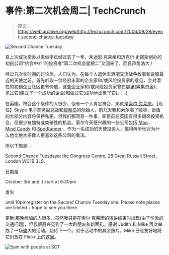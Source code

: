 # 事件:第二次机会周二| TechCrunch

> 原文：<https://web.archive.org/web/http://techcrunch.com/2006/09/29/event-second-chance-tuesday/>

![Second Chance Tuesday](img/3c177230386834c29baa7d77c1152e8b.png "sct.gif")

自上次成功举办以来似乎已经过去了一年，朱迪思·克莱格和迈克尔·史密斯创办的初创公司“约会中介”的投资者“第二次机会星期二”又回来了，而且声势浩大！

经过几次长时间的讨论后，人们认为，在每个人退休去酒吧交流战争故事和说服最近的天使之前，首先听取一位经验丰富的企业家和/或风险投资家的意见，会对潜在的初创企业社区更有价值，这些企业家和/或风险投资家曾在那里(筹集资金)、见过它(建立了一个成功的企业)和做过它(成功地出售了它)。；-)

在英国，符合这个条件的人很少，但有一个人肯定符合，那就是[索尔·克莱恩](https://web.archive.org/web/20150227053716/http://about.skype.com/2005/09/saul_klein_joins_skype_as_vice.html)，【现任】Skype 电子商务副总裁和[视频岛](https://web.archive.org/web/20150227053716/http://videoisland.com/corporate/)的创始人。前几天我和索尔喝了咖啡，谈话的大部分内容将保持私密，但我们都同意一件事，即目前在英国有很多跟风投资机会，但很少有独特或突破性的机会。索尔今天感兴趣的一些公司包括 [Moo](https://web.archive.org/web/20150227053716/http://www.moo.com/) 、 [Mind Candy](https://web.archive.org/web/20150227053716/http://www.mindcandydesign.com/) 和 [SpotRunner](https://web.archive.org/web/20150227053716/http://www.spotrunner.com/) ，作为一名成功的天使投资人，值得听听他对为什么他比绝大多数人更喜欢这些公司的看法。

所以下周是:

[Second Chance Tuesday](https://web.archive.org/web/20150227053716/http://theglasshouse.net/content/sctlondon)at the [Congress Centre](https://web.archive.org/web/20150227053716/http://www.congresscentre.co.uk/location.asp), 28 Great Russell Street, London WC1B 3LS.

日期是

October 3rd and it start at 6:30pm

发生

until 10pmregister on the Second Chance Tuesday site. Please note places are limited. I hope to see you there.

更新:那晚参加的人很多，虽然我只是在索尔·克莱因的演讲结束时出现(由于伦敦的交通问题)，但我很高兴见到了一大群朋友和新面孔。感谢 Judith 和 Mike 再次举办了一场盛大的活动。期待下一个。对于活动中的其余照片，Mike 已经友好地将它们放在 Flickr 上的[这里](https://web.archive.org/web/20150227053716/http://www.flickr.com/photos/michaelactonsmith/)。

![Sam with people at SCT](img/6963c333f9768884a5a65293a31277d2.png)